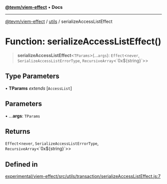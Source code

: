 [**@tevm/viem-effect**](../../README.md) • **Docs**

***

[@tevm/viem-effect](../../modules.md) / [utils](../README.md) / serializeAccessListEffect

# Function: serializeAccessListEffect()

> **serializeAccessListEffect**\<`TParams`\>(...`args`): `Effect`\<`never`, `SerializeAccessListErrorType`, `RecursiveArray`\<\`0x$\{string\}\`\>\>

## Type Parameters

• **TParams** *extends* [`AccessList`]

## Parameters

• ...**args**: `TParams`

## Returns

`Effect`\<`never`, `SerializeAccessListErrorType`, `RecursiveArray`\<\`0x$\{string\}\`\>\>

## Defined in

[experimental/viem-effect/src/utils/transaction/serializeAccessListEffect.js:7](https://github.com/qbzzt/tevm-monorepo/blob/main/experimental/viem-effect/src/utils/transaction/serializeAccessListEffect.js#L7)
